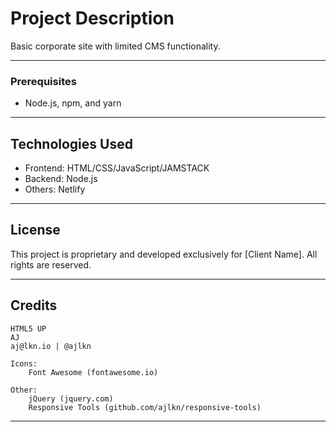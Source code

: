 # Project Description

Basic corporate site with limited CMS functionality.

---

### Prerequisites

- Node.js, npm, and yarn

---

## Technologies Used

  - Frontend: HTML/CSS/JavaScript/JAMSTACK
  - Backend: Node.js
  - Others: Netlify

---


## License

This project is proprietary and developed exclusively for [Client Name]. All rights are reserved.


---


## Credits

	HTML5 UP
	AJ
	aj@lkn.io | @ajlkn

	Icons:
		Font Awesome (fontawesome.io)

	Other:
		jQuery (jquery.com)
		Responsive Tools (github.com/ajlkn/responsive-tools)

---